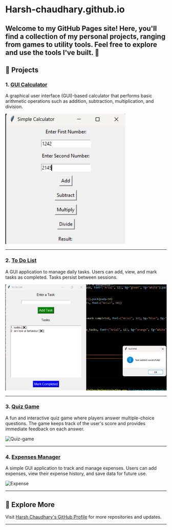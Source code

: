 # Harsh-chaudhary.github.io

## Welcome to my GitHub Pages site! Here, you'll find a collection of my personal projects, ranging from games to utility tools. Feel free to explore and use the tools I've built. 🎉

## 🚀 **Projects**

### 1. [GUI Calculator](https://github.com/harshchaudhary31/GUI-Calculator/)

A graphical user interface (GUI)-based calculator that performs basic arithmetic operations such as addition, subtraction, multiplication, and division.

![GUI-calculator](./images/calculator.png)

---

### 2. [To Do List](https://github.com/harshchaudhary31/Todolist/)

A GUI application to manage daily tasks. Users can add, view, and mark tasks as completed. Tasks persist between sessions.

![To-Do-List](./images/TodoList.png)

---

### 3. [Quiz Game](https://github.com/harshchaudhary31/quizgame/)

A fun and interactive quiz game where players answer multiple-choice questions. The game keeps track of the user's score and provides immediate feedback on each answer.

![Quiz-game](./images/quiz.png)

---

### 4. [Expenses Manager](https://github.com/harshchaudhary31/expensesmanager/)

A simple GUI application to track and manage expenses. Users can add expenses, view their expense history, and save data for future use.

![Expense](./images/expense.png)

---

## 🌟 **Explore More**

Visit [Harsh Chaudhary's GitHub Profile](https://github.com/harshchaudhary31/) for more repositories and updates.

---
